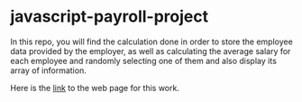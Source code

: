 # javascript-payroll-project
In this repo, you will find the calculation done in order to store the employee data provided by the employer, as well as calculating the average salary for each employee and randomly selecting one of them and also display its array of information.

Here is the [link](https://rennancruz.github.io/javascript-payroll-project/) to the web page for this work.
